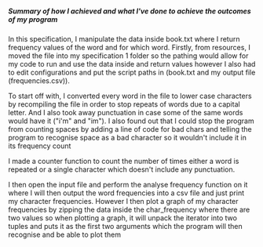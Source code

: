 ##### Summary of how I achieved and what I've done to achieve the outcomes of my program

In this specification, I manipulate the data inside book.txt where I return frequency values of the word and for which word. Firstly, from resources, I moved the file into my specification 1 folder so the pathing would allow for my code to run and use the data inside and return values however I also had to edit configurations and put the script paths in (book.txt and my output file (frequencies.csv)).

To start off with, I converted every word in the file to lower case characters by recompiling the file in order to stop repeats of words due to a capital letter. And I also took away punctuation in case some of the same words would have it ("i'm" and "im"). I also found out that I could stop the program from counting spaces by adding a line of code for bad chars and telling the program to recognise space as a bad character so it wouldn't include it in its frequency count

I made a counter function to count the number of times either a word is repeated or a single character which doesn't include any punctuation. 

I then open the input file and perform the analyse frequency function on it where I will then output the word frequencies into a csv file and just print my character frequencies. However I then plot a graph of my character frequencies by zipping the data inside the char_frequency where there are two values so when plotting a graph, it will unpack the iterator into two tuples and puts it as the first two arguments which the program will then recognise and be able to plot them 
